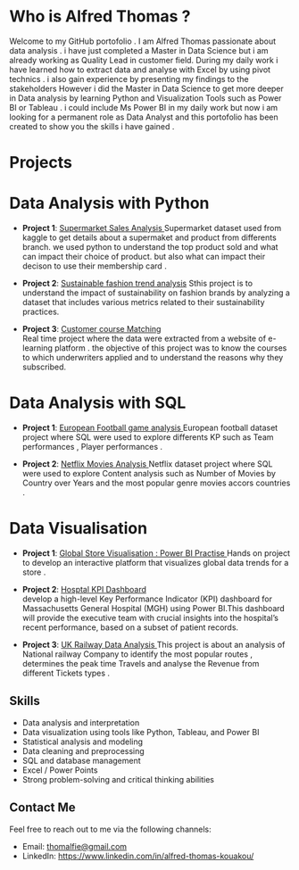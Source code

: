 # Who is Alfred Thomas ?

Welcome to my GitHub portofolio . I am Alfred Thomas passionate about data analysis . i have just completed a Master in Data Science but i am already working as Quality Lead in customer field. During my daily work i have learned how to extract data and analyse with Excel by using pivot technics . i also gain experience by presenting my findings to the stakeholders However i did the Master in Data Science to get more deeper in Data analysis by learning Python and Visualization Tools such as Power BI or Tableau . i could include Ms Power BI in my daily work but now i am looking for a permanent role as Data Analyst and this portofolio has been created to show you the skills i have gained . 

# Projects

# Data Analysis with Python

- **Project 1**: [Supermarket Sales Analysis ](https://github.com/alfiethom/Portofolio/blob/87d63a2d8a17aba0958d2bb8429d2182866d0121/supermarketsales%20(1).ipynb)
  Supermarket dataset used from kaggle to get details about a supermaket and product from differents branch. we used python to understand the top product sold and what can impact their choice of product. but also what can impact their decison to use their membership card .

- **Project 2**: [Sustainable fashion trend analysis](https://github.com/alfiethom/Portofolio/blob/78ca922919b69df38e1b4f942c04fb20effcebf7/Sustainable_fashion_trends/Project%20Overview.pdf)
  Sthis project is to understand the impact of sustainability on fashion brands by analyzing a dataset that includes various metrics related to their sustainability practices.

- **Project 3**: [Customer course Matching](https://github.com/alfiethom/Portofolio/blob/4ee08fa9bcace50b5aa3f4b5a302c05a5a178cdc/customer-course-matching.ipynb)  
  Real time project where the data were extracted from a website of e-learning platform . the objective of this project was to know the courses to which underwriters applied and to understand the reasons why they subscribed.

# Data Analysis with SQL

- **Project 1**: [European Football game analysis ](https://github.com/alfiethom/Portofolio/blob/0d05be04abaac37da2fd3bf6752411dc1db62cce/EuropeanGameAnalysis.ipynb)
  European football dataset project where SQL were used to explore differents KP such as Team performances , Player performances  .

- **Project 2**: [Netflix Movies Analysis ](https://github.com/alfiethom/Portofolio/blob/e803c4c5c2e1faf25dce85c02ae30f6663c7da7b/SQL%20DATA%20ANALYSIS%20NETFLIX%20MOVIES.pdf)
  Netflix dataset project where SQL were used to explore Content analysis such as Number of Movies by Country over Years and the most popular genre movies accors countries .


  



# Data Visualisation 

- **Project 1**: [Global Store Visualisation : Power BI Practise ](https://github.com/alfiethom/Portofolio/tree/e4649784efc85a769e2da926b9f254f44eef7faa/Global%20Store%20US)
  Hands on project to develop an interactive platform that visualizes global data trends for a store .

- **Project 2**: [Hosptal KPI Dashboard ](https://github.com/alfiethom/Portofolio/blob/caf19099b60aec31b007dc53ae909cc521c8b515/MavenHospital%20Challenge.pdf)  
  develop a high-level Key Performance Indicator (KPI) dashboard for Massachusetts General Hospital (MGH) using Power BI.This dashboard will provide the executive team with crucial insights into the hospital’s recent performance, based on a subset of patient records.

-   **Project 3**: [UK Railway Data Analysis ](https://github.com/alfiethom/Portofolio/blob/4e02f2f50f776637f6e578df696890df81f3ba3a/UKRailway.pdf)
    This project is about an analysis of National railway Company to identify the most popular routes , determines the peak time Travels and analyse the Revenue from different Tickets types .

 
  
## Skills

- Data analysis and interpretation
- Data visualization using tools like Python, Tableau, and Power BI
- Statistical analysis and modeling
- Data cleaning and preprocessing
- SQL and database management
- Excel / Power Points
- Strong problem-solving and critical thinking abilities

## Contact Me

Feel free to reach out to me via the following channels:

- Email: thomalfie@gmail.com
- LinkedIn: https://www.linkedin.com/in/alfred-thomas-kouakou/
  


